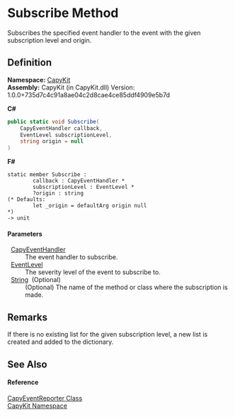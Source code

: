 # Subscribe Method


Subscribes the specified event handler to the event with the given subscription level and origin.



## Definition
**Namespace:** <a href="N_CapyKit">CapyKit</a>  
**Assembly:** CapyKit (in CapyKit.dll) Version: 1.0.0+735d7c4c91a8ae04c2d8cae4ce85ddf4909e5b7d

**C#**
``` C#
public static void Subscribe(
	CapyEventHandler callback,
	EventLevel subscriptionLevel,
	string origin = null
)
```
**F#**
``` F#
static member Subscribe : 
        callback : CapyEventHandler * 
        subscriptionLevel : EventLevel * 
        ?origin : string 
(* Defaults:
        let _origin = defaultArg origin null
*)
-> unit 
```



#### Parameters
<dl><dt>  <a href="T_CapyKit_CapyEventHandler">CapyEventHandler</a></dt><dd>The event handler to subscribe.</dd><dt>  <a href="T_CapyKit_EventLevel">EventLevel</a></dt><dd>The severity level of the event to subscribe to.</dd><dt>  <a href="https://learn.microsoft.com/dotnet/api/system.string" target="_blank" rel="noopener noreferrer">String</a>  (Optional)</dt><dd>(Optional) The name of the method or class where the subscription is made.</dd></dl>

## Remarks
If there is no existing list for the given subscription level, a new list is created and added to the dictionary.

## See Also


#### Reference
<a href="T_CapyKit_CapyEventReporter">CapyEventReporter Class</a>  
<a href="N_CapyKit">CapyKit Namespace</a>  
